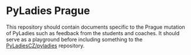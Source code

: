 # PyLadies Prague
This repository should contain documents specific to the Prague mutation of PyLadies such as feedback from the students and coaches. It should serve as a playground before including something to the [PyLadiesCZ/pyladies](https://github.com/PyLadiesCZ/pyladies) repository.
